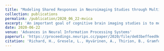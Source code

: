 ```yaml
---
title: "Modeling Shared Responses in Neuroimaging Studies through MultiView ICA"
collection: publications
permalink: /publication/2020_06_22-mvica
excerpt: 'An important goal of cognitive brain imaging studies is to model the functional organization of the brain; yet there exists currently no functional brain atlas built from existing data. One of the main road-blocks to the creation of such an atlas is the functional variability that is  observed  in  subjects  performing  the  same  task;  this  variability  goes far  beyond  anatomical  variability  in  brain  shape  and  size.  Function-based alignment procedures have recently been proposed in order to improve the correspondence of activation patterns across individuals. However, the corresponding computational solutions are costly and not well-principled. Here, we propose a new framework based on optimal transport theory to create such a template. We leverage entropic smoothing as an efficient means to create brain templates without losing fine-grain structural information; it is implemented in a computationally efficient way.  We  evaluate  our  approach  on  rich  multi-subject,  multi-contrasts datasets. These experiments demonstrate that the template-based inference procedure improves the transfer of information across individuals with respect to state of the art methods.'
date: 2020-06-22
venue: 'Advances in Neural Information Processing Systems' 
paperurl: 'https://proceedings.neurips.cc/paper/2020/file/de03beffeed9da5f3639a621bcab5dd4-paper.pdf'
citation: 'Richard, H., Gresele, L., Hyvärinen, A., Thirion, B., Gramfort, A., & Ablin, P. (2020). Modeling Shared Responses in Neuroimaging Studies through MultiView ICA. arXiv preprint arXiv:2006.06635.'
---
```

